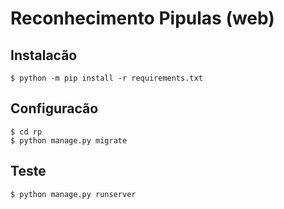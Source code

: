 # Reconhecimento Pipulas (web)

## Instalacão

```
$ python -m pip install -r requirements.txt
```

## Configuracão

```
$ cd rp
$ python manage.py migrate
```

## Teste

```
$ python manage.py runserver
```
